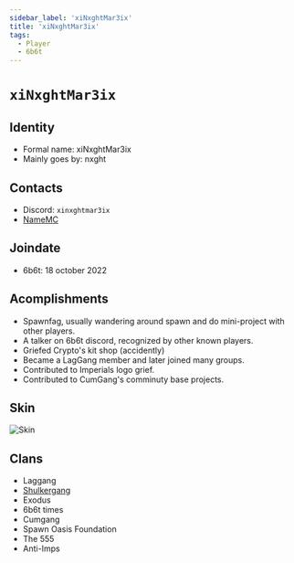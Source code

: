 ```yaml
---
sidebar_label: 'xiNxghtMar3ix'
title: 'xiNxghtMar3ix'
tags:
  - Player
  - 6b6t
---
```


# `xiNxghtMar3ix`

## Identity
* Formal name: xiNxghtMar3ix
* Mainly goes by: nxght

## Contacts
* Discord: `xinxghtmar3ix`
* [NameMC](https://namemc.com/profile/xiNxghtMar3ix.1)

## Joindate
* 6b6t: 18 october 2022

## Acomplishments
* Spawnfag, usually wandering around spawn and do mini-project with other players.
* A talker on 6b6t discord, recognized by other known players.
* Griefed Crypto's kit shop (accidently)
* Became a LagGang member and later joined many groups.
* Contributed to Imperials logo grief.
* Contributed to CumGang's comminuty base projects.

## Skin
![Skin](https://s.namemc.com/3d/skin/body.png?id=5d38c0ae649e3937&model=classic&theta=30&phi=21&time=90&width=100&height=200)

## Clans
* Laggang
* [Shulkergang](../Groups/shulkergang.md)
* Exodus
* 6b6t times
* Cumgang
* Spawn Oasis Foundation
* The 555
* Anti-Imps
